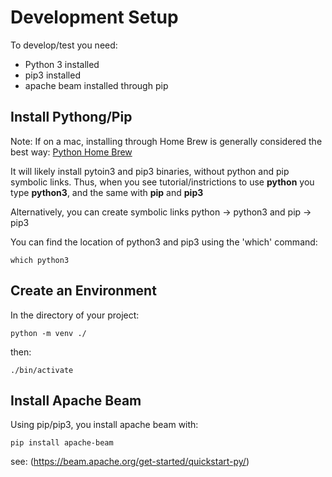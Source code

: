 # Development Setup

To develop/test you need:
- Python 3 installed
- pip3 installed
- apache beam installed through pip

## Install Pythong/Pip

Note: If on a mac, installing through Home Brew is generally considered the best way:
[Python Home Brew](https://formulae.brew.sh/formula/python@3.9)

It will likely install pytoin3 and pip3 binaries, without python and pip symbolic links. Thus, when you see tutorial/instrictions to use **python** you type **python3**, and the same with **pip** and **pip3**

Alternatively, you can create symbolic links python -> python3 and pip -> pip3

You can find the location of python3 and pip3 using the 'which' command:

```which python3```

## Create an Environment

In the directory of your project:

```python -m venv ./```

then:

```./bin/activate```

## Install Apache Beam

Using pip/pip3, you install apache beam with:

```pip install apache-beam```

see: (https://beam.apache.org/get-started/quickstart-py/)
